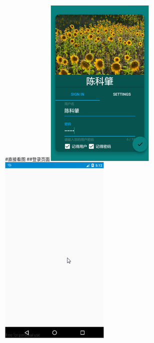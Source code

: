 #直接看图
##登录页面
![陈科肇](https://github.com/chenkezhao/Mrsi/blob/master/doc/images/login.png "陈科肇")
![陈科肇](https://github.com/chenkezhao/Mrsi/blob/master/doc/images/login.gif "陈科肇")
